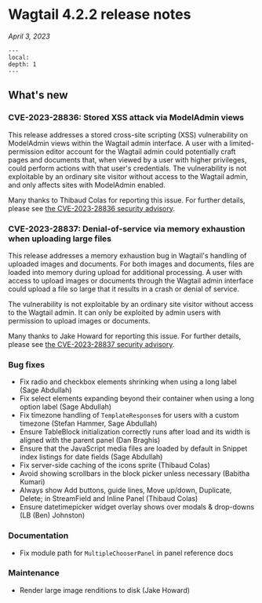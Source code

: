 # Wagtail 4.2.2 release notes

_April 3, 2023_

```{contents}
---
local:
depth: 1
---
```

## What's new

### CVE-2023-28836: Stored XSS attack via ModelAdmin views

This release addresses a stored cross-site scripting (XSS) vulnerability on ModelAdmin views within the Wagtail admin interface. A user with a limited-permission editor account for the Wagtail admin could potentially craft pages and documents that, when viewed by a user with higher privileges, could perform actions with that user's credentials. The vulnerability is not exploitable by an ordinary site visitor without access to the Wagtail admin, and only affects sites with ModelAdmin enabled.

Many thanks to Thibaud Colas for reporting this issue. For further details, please see [the CVE-2023-28836 security advisory](https://github.com/wagtail/wagtail/security/advisories/GHSA-5286-f2rf-35c2).


### CVE-2023-28837: Denial-of-service via memory exhaustion when uploading large files

This release addresses a memory exhaustion bug in Wagtail's handling of uploaded images and documents. For both images and documents, files are loaded into memory during upload for additional processing. A user with access to upload images or documents through the Wagtail admin interface could upload a file so large that it results in a crash or denial of service.

The vulnerability is not exploitable by an ordinary site visitor without access to the Wagtail admin. It can only be exploited by admin users with permission to upload images or documents.

Many thanks to Jake Howard for reporting this issue. For further details, please see [the CVE-2023-28837 security advisory](https://github.com/wagtail/wagtail/security/advisories/GHSA-33pv-vcgh-jfg9).


### Bug fixes

* Fix radio and checkbox elements shrinking when using a long label (Sage Abdullah)
* Fix select elements expanding beyond their container when using a long option label (Sage Abdullah)
* Fix timezone handling of `TemplateResponse`s for users with a custom timezone (Stefan Hammer, Sage Abdullah)
* Ensure TableBlock initialization correctly runs after load and its width is aligned with the parent panel (Dan Braghis)
* Ensure that the JavaScript media files are loaded by default in Snippet index listings for date fields (Sage Abdullah)
* Fix server-side caching of the icons sprite (Thibaud Colas)
* Avoid showing scrollbars in the block picker unless necessary (Babitha Kumari)
* Always show Add buttons, guide lines, Move up/down, Duplicate, Delete; in StreamField and Inline Panel (Thibaud Colas)
* Ensure datetimepicker widget overlay shows over modals & drop-downs (LB (Ben) Johnston)

### Documentation

 * Fix module path for `MultipleChooserPanel` in panel reference docs

### Maintenance

 * Render large image renditions to disk (Jake Howard)
